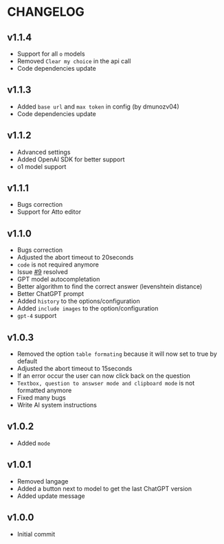 # CHANGELOG

## v1.1.4

- Support for all `o` models
- Removed `Clear my choice` in the api call
- Code dependencies update

## v1.1.3

- Added `base url` and `max token` in config (by dmunozv04)
- Code dependencies update

## v1.1.2

- Advanced settings
- Added OpenAI SDK for better support
- o1 model support

## v1.1.1

- Bugs correction
- Support for Atto editor

## v1.1.0

- Bugs correction
- Adjusted the abort timeout to 20seconds
- `code` is not required anymore
- Issue [#9](https://github.com/yoannchb-pro/MoodleGPT/issues/9) resolved
- GPT model autocompletation
- Better algorithm to find the correct answer (levenshtein distance)
- Better ChatGPT prompt
- Added `history` to the options/configuration
- Added `include images` to the option/configuration
- `gpt-4` support

## v1.0.3

- Removed the option `table formating` because it will now set to true by default
- Adjusted the abort timeout to 15seconds
- If an error occur the user can now click back on the question
- `Textbox, question to answser mode and clipboard mode` is not formatted anymore
- Fixed many bugs
- Write AI system instructions

## v1.0.2

- Added `mode`

## v1.0.1

- Removed langage
- Added a button next to model to get the last ChatGPT version
- Added update message

## v1.0.0

- Initial commit
